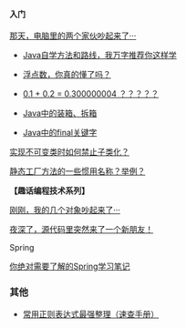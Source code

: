 #### 入门
[那天，电脑里的两个家伙吵起来了···](https://mp.weixin.qq.com/s?__biz=MzIyNjMxOTY0NA==&mid=2247486272&idx=1&sn=99ee849f01408398d00457556309986e&chksm=e8730733df048e25953e81d96ff6d8b87bf28d7ede63f29515c507ab6a6da75d62497a44b115&scene=178&cur_album_id=1359688690091753473#rd)


* [Java自学方法和路线，我万字推荐你这样学](https://mp.weixin.qq.com/s/JRhqoTTHE89J4NGGiLHGgw)


* [浮点数，你真的懂了吗？](https://mp.weixin.qq.com/s/vHxqOESLdEutvfsjbGRtQQ)

* [0.1 + 0.2 = 0.300000004 ？？？？？](https://mp.weixin.qq.com/s/Ftm7rp_z6KL38mtKg8-zsg)

* [Java中的装箱、拆箱](https://monkeysayhi.github.io/2018/11/13/Java%E4%B8%AD%E7%9A%84%E8%A3%85%E7%AE%B1%E3%80%81%E6%8B%86%E7%AE%B1/)

* [Java中的final关键字](https://monkeysayhi.github.io/2018/11/06/Java%E4%B8%AD%E7%9A%84final%E5%85%B3%E9%94%AE%E5%AD%97/)


[实现不可变类时如何禁止子类化？](https://monkeysayhi.github.io/2017/09/20/%E5%AE%9E%E7%8E%B0%E4%B8%8D%E5%8F%AF%E5%8F%98%E7%B1%BB%E6%97%B6%E5%A6%82%E4%BD%95%E7%A6%81%E6%AD%A2%E5%AD%90%E7%B1%BB%E5%8C%96%EF%BC%9F/)

[静态工厂方法的一些惯用名称？举例？](https://monkeysayhi.github.io/2017/09/20/%E9%9D%99%E6%80%81%E5%B7%A5%E5%8E%82%E6%96%B9%E6%B3%95%E7%9A%84%E4%B8%80%E4%BA%9B%E6%83%AF%E7%94%A8%E5%90%8D%E7%A7%B0%EF%BC%9F%E4%B8%BE%E4%BE%8B%EF%BC%9F/)

**【趣话编程技术系列】**

[刚刚，我的几个对象吵起来了···](https://mp.weixin.qq.com/s?__biz=MzIyNjMxOTY0NA==&mid=2247488589&idx=1&sn=877028e83ab7f4e80a19392dd97be9ac&chksm=e873183edf049128bddbdbacd82e0a338a11100e396104e37223c2186ea5349e71cbc578b177&scene=178&cur_album_id=1359688690091753473#rd)

[夜深了，源代码里突然来了一个新朋友！](https://mp.weixin.qq.com/s?__biz=MzIyNjMxOTY0NA==&mid=2247488364&idx=1&sn=eb2ec30e56a8f3957f8e759509849afb&chksm=e8731f1fdf0496096cd367d0aa4c4cd211241bca069936cc56f6255a2acf2a1af94075c73f4b&scene=178&cur_album_id=1359688690091753473#rd)

Spring

[你绝对需要了解的Spring学习笔记](https://mp.weixin.qq.com/s/3k5-O8yChwDJcf3giPtE1w)




### 其他

* [常用正则表达式最强整理（速查手册）](https://mp.weixin.qq.com/s/HXkzB_Hwf1xQ8rNbyrOC1w)
